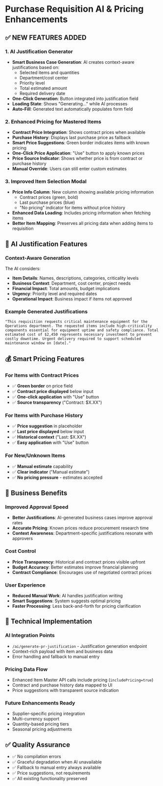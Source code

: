 # Purchase Requisition AI & Pricing Enhancements

## ✅ **NEW FEATURES ADDED**

### 1. **AI Justification Generator**
- **Smart Business Case Generation**: AI creates context-aware justifications based on:
  - Selected items and quantities
  - Department/cost center
  - Priority level
  - Total estimated amount
  - Required delivery date
- **One-Click Generation**: Button integrated into justification field
- **Loading State**: Shows "Generating..." while AI processes
- **Auto-Fill**: Generated text automatically populates form field

### 2. **Enhanced Pricing for Mastered Items**
- **Contract Price Integration**: Shows contract prices when available
- **Purchase History**: Displays last purchase price as fallback
- **Smart Price Suggestions**: Green border indicates items with known pricing
- **One-Click Price Application**: "Use" button to apply known prices
- **Price Source Indicator**: Shows whether price is from contract or purchase history
- **Manual Override**: Users can still enter custom estimates

### 3. **Improved Item Selection Modal**
- **Price Info Column**: New column showing available pricing information
  - Contract prices (green, bold)
  - Last purchase prices (blue)
  - "No pricing" indicator for items without price history
- **Enhanced Data Loading**: Includes pricing information when fetching items
- **Better Item Mapping**: Preserves all pricing data when adding items to requisition

## 🧠 **AI Justification Features**

### **Context-Aware Generation**
The AI considers:
- **Item Details**: Names, descriptions, categories, criticality levels
- **Business Context**: Department, cost center, project needs
- **Financial Impact**: Total amounts, budget implications
- **Urgency**: Priority level and required dates
- **Operational Impact**: Business impact if items not approved

### **Example Generated Justifications**
```
"This requisition requests critical maintenance equipment for the Operations department. The requested items include high-criticality components essential for equipment uptime and safety compliance. Total estimated cost of $2,450 represents necessary investment to prevent costly downtime. Urgent delivery required to support scheduled maintenance window on [date]."
```

## 💰 **Smart Pricing Features**

### **For Items with Contract Prices**
- ✅ **Green border** on price field
- ✅ **Contract price displayed** below input
- ✅ **One-click application** with "Use" button
- ✅ **Source transparency** ("Contract: $X.XX")

### **For Items with Purchase History**
- ✅ **Price suggestion** in placeholder
- ✅ **Last price displayed** below input  
- ✅ **Historical context** ("Last: $X.XX")
- ✅ **Easy application** with "Use" button

### **For New/Unknown Items**
- ✅ **Manual estimate** capability
- ✅ **Clear indicator** ("Manual estimate")
- ✅ **No pricing pressure** - estimates accepted

## 🎯 **Business Benefits**

### **Improved Approval Speed**
- **Better Justifications**: AI-generated business cases improve approval rates
- **Accurate Pricing**: Known prices reduce procurement research time
- **Context Awareness**: Department-specific justifications resonate with approvers

### **Cost Control**
- **Price Transparency**: Historical and contract prices visible upfront
- **Budget Accuracy**: Better estimates improve financial planning
- **Contract Compliance**: Encourages use of negotiated contract prices

### **User Experience**
- **Reduced Manual Work**: AI handles justification writing
- **Smart Suggestions**: System suggests optimal pricing
- **Faster Processing**: Less back-and-forth for pricing clarification

## 🔧 **Technical Implementation**

### **AI Integration Points**
- `/ai/generate-pr-justification` - Justification generation endpoint
- Context-rich payload with item and business data
- Error handling and fallback to manual entry

### **Pricing Data Flow**
- Enhanced Item Master API calls include pricing (`includePricing=true`)
- Contract and purchase history data mapped to UI
- Price suggestions with transparent source indication

### **Future Enhancements Ready**
- Supplier-specific pricing integration
- Multi-currency support
- Quantity-based pricing tiers
- Seasonal pricing adjustments

## ✅ **Quality Assurance**
- ✅ No compilation errors
- ✅ Graceful degradation when AI unavailable
- ✅ Fallback to manual entry always available
- ✅ Price suggestions, not requirements
- ✅ All existing functionality preserved
